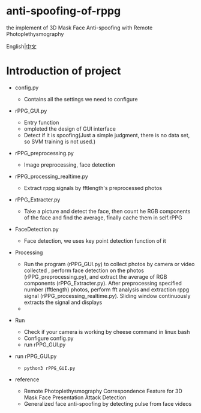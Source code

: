 # anti-spoofing-of-rppg
the implement of 3D Mask Face Anti-spoofing with Remote Photoplethysmography

English|[中文]([English](https://github.com/shicaiwei123/anti-spoofing-of-rppg/blob/master/ReadMe_CH.md)|中文
)


# Introduction of project
- config.py 
    - Contains all the settings we need to configure 
- rPPG_GUI.py
    - Entry function
    - ompleted the design of GUI interface
    - Detect if it is spoofing(Just a simple judgment, there is no data set, so SVM training is not used.)
- rPPG_preprocessing.py
    - Image preprocessing, face detection
- rPPG_processing_realtime.py
    - Extract rppg signals by fftlength's preprocessed photos 
- rPPG_Extracter.py
    - Take a picture and detect the face, then count he RGB components  of the face and find the average, finally cache them in  self.rPPG
- FaceDetection.py
    - Face detection, we uses key point detection function of it
- Processing
    - Run the program (rPPG_GUI.py) to collect photos by camera or video collected  , perform face detection on the photos (rPPG_preprocessing.py), and extract the average of RGB components (rPPG_Extracter.py). After preprocessing specified number (fftlength) photos, perform fft analysis and extraction rppg signal (rPPG_processing_realtime.py). Sliding window continuously extracts the signal and displays
    - 
- Run
    - Check if your camera is working by cheese command in linux bash
    - Configure config.py
    - run rPPG_GUI.py


- run rPPG_GUI.py
    - ```python3 rPPG_GUI.py```
    
- reference
    - Remote Photoplethysmography Correspondence Feature for 3D Mask Face Presentation Attack Detection
    - Generalized face anti-spoofing by detecting pulse from face videos
    


